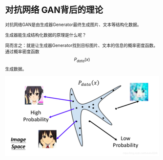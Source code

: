# 对抗网络 GAN背后的理论

对抗网络GAN是由生成器Generator最终生成图片、文本等结构化数据。

生成器能生成结构化数据的原理是什么呢？

简而言之：就是让生成器Generator找到目标图片、文本的信息的概率密度函数。通过概率密度函数 $$P_{data}(x)$$ 生成数据。

![2-0-1](https://raw.githubusercontent.com/muyangren907/Deep_Learning/master/%E7%AC%AC%E5%9B%9B%E9%83%A8%E5%88%86%20%E5%AF%B9%E6%8A%97%E7%BD%91%E7%BB%9CGAN/images/2-0-1.png)
